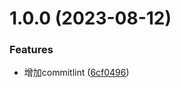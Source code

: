# 1.0.0 (2023-08-12)


### Features

* 增加commitlint ([6cf0496](https://gitee.com/hyj1270433876/h-ui-plus/commits/6cf04963c6d5d910fe4a240f62a6e7749e123a4a))



